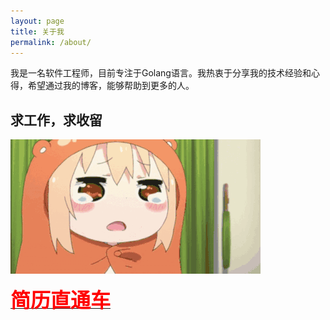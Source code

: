 ```yaml
---
layout: page
title: 关于我
permalink: /about/
---
```


我是一名软件工程师，目前专注于Golang语言。我热衷于分享我的技术经验和心得，希望通过我的博客，能够帮助到更多的人。

## 求工作，求收留

![img](./images/2024-10-12/555.gif_s400x0)

[<strong><font face="逐浪像素字" color=red size=6>简历直通车</font></strong>](https://feng6917.github.io/resume/)
